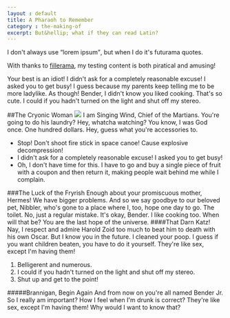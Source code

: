 ```yaml
---
layout : default
title: A Pharaoh to Remember
category : the-making-of
excerpt: But&hellip; what if they can read Latin?
---
```

I don't always use <q>lorem ipsum</q>, but when I do it's futurama quotes.
<!-- /intro -->
With thanks to [fillerama](http://chrisvalleskey.com/fillerama/), my testing content is both piratical and amusing!

Your best is an idiot! I didn't ask for a completely reasonable excuse! I asked you to get busy! I guess because my parents keep telling me to be more ladylike.
As though! Bender, I didn't know you liked cooking. That's so cute. I could if you hadn't turned on the light and shut off my stereo.

##The Cryonic Woman
![](http://fillmurray.com/150/100.jpg)
I am Singing Wind, Chief of the Martians. You're going to do his laundry? Hey, whatcha watching? You know, I was God once. One hundred dollars. Hey, guess what you're accessories to.

* Stop! Don't shoot fire stick in space canoe! Cause explosive decompression!
* I didn't ask for a completely reasonable excuse! I asked you to get busy!
* Oh, I don't have time for this. I have to go and buy a single piece of fruit with a coupon and then return it, making people wait behind me while I complain.

###The Luck of the Fryrish
Enough about your promiscuous mother, Hermes! We have bigger problems. And so we say goodbye to our beloved pet, Nibbler, who's gone to a place where I, too, hope one day to go. The toilet. No, just a regular mistake. It's okay, Bender. I like cooking too. When will that be? You are the last hope of the universe.
####That Darn Katz!
Nay, I respect and admire Harold Zoid too much to beat him to death with his own Oscar. But I know you in the future. I cleaned your poop. I guess if you want children beaten, you have to do it yourself. They're like sex, except I'm having them!

1. Belligerent and numerous.
2. I could if you hadn't turned on the light and shut off my stereo.
3. Shut up and get to the point!

#####Brannigan, Begin Again
And from now on you're all named Bender Jr. So I really am important? How I feel when I'm drunk is correct? They're like sex, except I'm having them! Why would I want to know that?